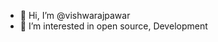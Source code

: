 - 👋 Hi, I’m @vishwarajpawar
- 👀 I’m interested in open source, Development

<!---
vishwarajpawar/vishwarajpawar is a ✨ special ✨ repository because its `README.md` (this file) appears on your GitHub profile.
You can click the Preview link to take a look at your changes.
--->
